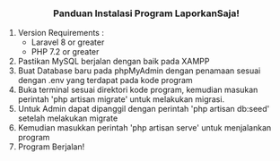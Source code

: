 <center> <h3> Panduan Instalasi Program LaporkanSaja! </h3> </center>

1. Version Requirements : 
    - Laravel 8 or greater
    - PHP 7.2 or greater
2. Pastikan MySQL berjalan dengan baik pada XAMPP
3. Buat Database baru pada phpMyAdmin dengan penamaan sesuai dengan .env yang terdapat pada kode program
4. Buka terminal sesuai direktori kode program, kemudian masukan perintah 'php artisan migrate' untuk melakukan migrasi.
5. Untuk Admin dapat dipanggil dengan perintah 'php artisan db:seed' setelah melakukan migrate
6. Kemudian masukkan perintah 'php artisan serve' untuk menjalankan program
7. Program Berjalan!
